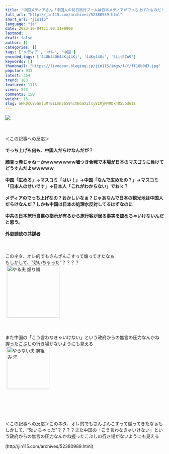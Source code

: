 ```yaml
---
title: "中国メディアさん「中国人の訪日旅行ブームは日本メディアがでっち上げたものだ！」 "
full_url: "http://jin115.com/archives/52380989.html"
short_url: "jin115"
language: "ja"
date: 2023-10-04T21:00:31+0900
lastmod: 
draft: false
author: []
categories: []
tags: ['メディア', 'オレ', '中国']
encoded_tags: ['44Oh44OH44Kj44Ki', '44Kq44Os', '5Lit5Zu9']
keywords: []
thumbnail: "https://livedoor.blogimg.jp/jin115/imgs/f/f/ff10b0d3.jpg"
popular: 931
latest: 354
trend: 183
featured: 1115
views: 573
comments: 150
weight: 15
slug: aHR0cC8vamluMTE1LmNvbS9hcmNoaXZlcy81MjM4MDk4OS5odG1s
---
```


![](https://livedoor.blogimg.jp/jin115/imgs/f/f/ff10b0d3.jpg)

<div><a name='more'></a> <br> <br> ＜この記事への反応＞<br> <br> <b>でっち上げも何も、中国人だらけなんだが？</b><br> <br> <b>顔真っ赤じゃねーかｗｗｗｗｗｗｗ嘘つき合戦で本場が日本のマスゴミに負けてどうすんだよｗｗｗｗｗ</b><br> <br> <b>中国「広めろ」→マスコミ「はい！」→中国「なんで広めたの？」→マスコミ「日本人のせいです」→日本人「これがわからない」でおｋ？</b><br> <br> <b>メディアのでっち上げなの？おかしいなぁ？じゃあなんで日本の観光地は中国人だらけなんだ？しかも中国は日本の処理水反対してるはずなのに</b><br> <br> <b>中共の日本旅行自粛の指示が有るから旅行客が居る事実を認めちゃいけないんだと思う。</b><br> <br> <b>外患誘致の共謀者</b><br> <br> <br> <br> このネタ、オレ的でもさんざんこすって煽ってきたなぁ<br> もしかして、“効いちゃった”？？？？<br> <img src='https//livedoor.blogimg.jp/jin115/imgs/c/3/c3e04941.gif' alt='やる夫 煽り顔' width='167' border='0' hspace='5' class='pict'><br> <br> <br> <br> また中国の「こう言わなきゃいけない」という政府からの無言の圧力なんかね<br> 握ったこぶしの行き場がないようにも見える<br> <img src='https//livedoor.blogimg.jp/jin115/imgs/0/4/04ee80e6.gif' alt='やらない夫 腕組み 汗' width='135' border='0' hspace='5' class='pict'><br> <br> <br> <br> <br> <br> <p>＜この記事への反応＞このネタ、オレ的でもさんざんこすって煽ってきたなぁもしかして、“効いちゃった”？？？？また中国の「こう言わなきゃいけない」という政府からの無言の圧力なんかね握ったこぶしの行き場がないようにも見える</p></div>

(http//jin115.com/archives/52380989.html)
